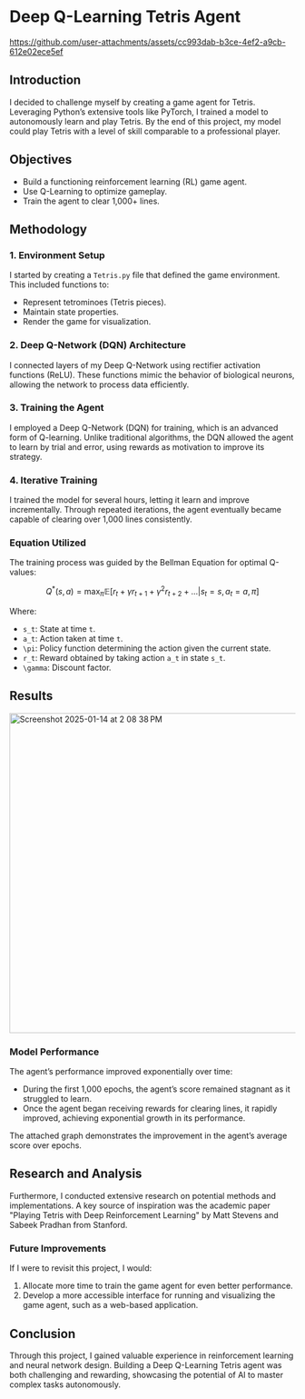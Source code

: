 # Deep Q-Learning Tetris Agent
https://github.com/user-attachments/assets/cc993dab-b3ce-4ef2-a9cb-612e02ece5ef

## Introduction
I decided to challenge myself by creating a game agent for Tetris. Leveraging Python’s extensive tools like PyTorch, I trained a model to autonomously learn and play Tetris. By the end of this project, my model could play Tetris with a level of skill comparable to a professional player.

## Objectives
- Build a functioning reinforcement learning (RL) game agent.
- Use Q-Learning to optimize gameplay.
- Train the agent to clear 1,000+ lines.

## Methodology
### 1. Environment Setup
I started by creating a `Tetris.py` file that defined the game environment. This included functions to:
- Represent tetrominoes (Tetris pieces).
- Maintain state properties.
- Render the game for visualization.

### 2. Deep Q-Network (DQN) Architecture
I connected layers of my Deep Q-Network using rectifier activation functions (ReLU). These functions mimic the behavior of biological neurons, allowing the network to process data efficiently.

### 3. Training the Agent
I employed a Deep Q-Network (DQN) for training, which is an advanced form of Q-learning. Unlike traditional algorithms, the DQN allowed the agent to learn by trial and error, using rewards as motivation to improve its strategy.

### 4. Iterative Training
I trained the model for several hours, letting it learn and improve incrementally. Through repeated iterations, the agent eventually became capable of clearing over 1,000 lines consistently.

### Equation Utilized
The training process was guided by the Bellman Equation for optimal Q-values:

```math
Q^*(s, a) = \max_{\pi}\mathbb{E}[r_t + \gamma r_{t+1} + \gamma^2 r_{t+2} + \ldots | s_t = s, a_t = a, \pi]
```

Where:
- `s_t`: State at time `t`.
- `a_t`: Action taken at time `t`.
- `\pi`: Policy function determining the action given the current state.
- `r_t`: Reward obtained by taking action `a_t` in state `s_t`.
- `\gamma`: Discount factor.

## Results
<img width="563" alt="Screenshot 2025-01-14 at 2 08 38 PM" src="https://github.com/user-attachments/assets/107dffb8-9a39-49b5-a5da-f1da07465692" />

### Model Performance

The agent’s performance improved exponentially over time:
- During the first 1,000 epochs, the agent’s score remained stagnant as it struggled to learn.
- Once the agent began receiving rewards for clearing lines, it rapidly improved, achieving exponential growth in its performance.

The attached graph demonstrates the improvement in the agent’s average score over epochs.

## Research and Analysis
Furthermore, I conducted extensive research on potential methods and implementations. A key source of inspiration was the academic paper "Playing Tetris with Deep Reinforcement Learning" by Matt Stevens and Sabeek Pradhan from Stanford.

### Future Improvements
If I were to revisit this project, I would:
1. Allocate more time to train the game agent for even better performance.
2. Develop a more accessible interface for running and visualizing the game agent, such as a web-based application.

## Conclusion
Through this project, I gained valuable experience in reinforcement learning and neural network design. Building a Deep Q-Learning Tetris agent was both challenging and rewarding, showcasing the potential of AI to master complex tasks autonomously.

